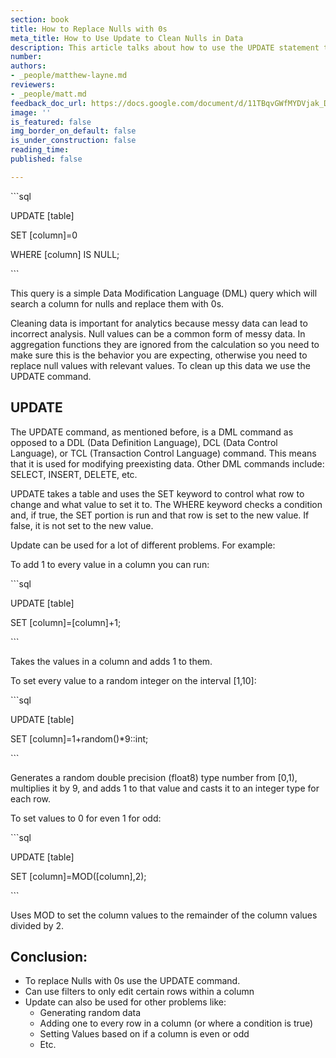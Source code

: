 ```yaml
---
section: book
title: How to Replace Nulls with 0s
meta_title: How to Use Update to Clean Nulls in Data
description: This article talks about how to use the UPDATE statement to clean data.
number: 
authors:
- _people/matthew-layne.md
reviewers:
- _people/matt.md
feedback_doc_url: https://docs.google.com/document/d/11TBqvGWfMYDVjak_DDfyGRrd7Y5cpUzR6ICxlC5EVNc/edit?usp=sharing
image: ''
is_featured: false
img_border_on_default: false
is_under_construction: false
reading_time: 
published: false

---
```

\`\`\`sql

UPDATE \[table\]

SET \[column\]=0

WHERE \[column\] IS NULL;

\`\`\`

This query is a simple Data Modification Language (DML) query which will search a column for nulls and replace them with 0s.

Cleaning data is important for analytics because messy data can lead to incorrect analysis. Null values can be a common form of messy data. In aggregation functions they are ignored from the calculation so you need to make sure this is the behavior you are expecting, otherwise you need to replace null values with relevant values. To clean up this data we use the UPDATE command.

## UPDATE

The UPDATE command, as mentioned before, is a DML command as opposed to a DDL (Data Definition Language), DCL (Data Control Language), or TCL (Transaction Control Language) command. This means that it is used for modifying preexisting data. Other DML commands include: SELECT, INSERT, DELETE, etc.

UPDATE takes a table and uses the SET keyword to control what row to change and what value to set it to. The WHERE keyword checks a condition and, if true, the SET portion is run and that row is set to the new value. If false, it is not set to the new value.

Update can be used for a lot of different problems. For example:

To add 1 to every value in a column you can run:

\`\`\`sql

UPDATE \[table\]

SET \[column\]=\[column\]+1;

\`\`\`

Takes the values in a column and adds 1 to them.

To set every value to a random integer on the interval \[1,10\]:

\`\`\`sql

UPDATE \[table\]

SET \[column\]=1+random()*9::int;

\`\`\`

Generates a random double precision (float8) type number from \[0,1), multiplies it by 9, and adds 1 to that value and casts it to an integer type for each row.

To set values to 0 for even 1 for odd:

\`\`\`sql

UPDATE \[table\]

SET \[column\]=MOD(\[column\],2);

\`\`\`

Uses MOD to set the column values to the remainder of the column values divided by 2.

## Conclusion:

* To replace Nulls with 0s use the UPDATE command.
* Can use filters to only edit certain rows within a column
* Update can also be used for other problems like:
  * Generating random data
  * Adding one to every row in a column (or where a condition is true)
  * Setting Values based on if a column is even or odd
  * Etc.